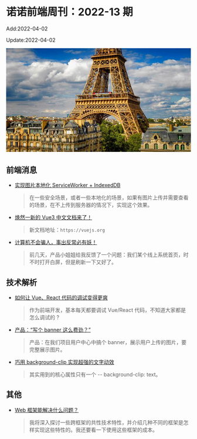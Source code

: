 <!--
 * @Description: weekly-13
 * @Author: zoeblow
 * @Email: wangfuyuan@nnuo.com
 * @Date: 2022-01-11 17:20:35
 * @LastEditors: wangfuyuan
 * @LastEditTime: 2022-04-02 15:22:16
 * @FilePath: \nuofe-weekly1\2022\weekly-13.md
 -->

# 诺诺前端周刊：2022-13 期

Add:2022-04-02

Update:2022-04-02

![202213](../images/2022/202213.jpg)

## 前端消息

- [实现图片本地化 ServiceWorker + IndexedDB](https://mp.weixin.qq.com/s/wO3WxRBfDYMsvt6Ybp6yXQ)

  > 在一些安全场景，或者一些本地化的场景，如果有图片上传并需要查看的场景，在不上传到服务器的情况下，实现这个效果。

- [焕然一新的 Vue3 中文文档来了！](https://juejin.cn/post/7077701166397653028)

  > 新文档地址：`https://vuejs.org`

- [计算机不会骗人，事出反常必有妖！](https://mp.weixin.qq.com/s/kIYm3YqDtJIFD5yVgwQBEA)

  > 前几天，产品小姐姐给我反馈了一个问题：我们某个线上系统首页，时不时打开白屏，但是刷新一下又好了。

## 技术解析

- [如何让 Vue、React 代码的调试变得更爽](https://mp.weixin.qq.com/s/joOmMrffyqyTQOadfjZpmw)

  > 作为前端开发，基本每天都要调试 Vue/React 代码，不知道大家都是怎么调试的 ?

- [产品：“写个 banner 这么费劲？”](https://juejin.cn/post/7068590848228720671)

  > 产品：在我们项目用户中心中搞个 banner，展示用户上传的图片，要完整展示图片。

- [巧用 background-clip 实现超强的文字动效](https://mp.weixin.qq.com/s/Pam-vW6ljSBSiTTg59TLTw)

  > 其实用到的核心属性只有一个 -- background-clip: text。

## 其他

- [Web 框架能解决什么问题？](https://mp.weixin.qq.com/s/lj3xaLRUtTuItgl44AG2ag)

  > 我将深入探讨一些跨框架的共性技术特性，并介绍几种不同的框架是怎样实现这些特性的。我还要看一下使用这些框架的成本。
